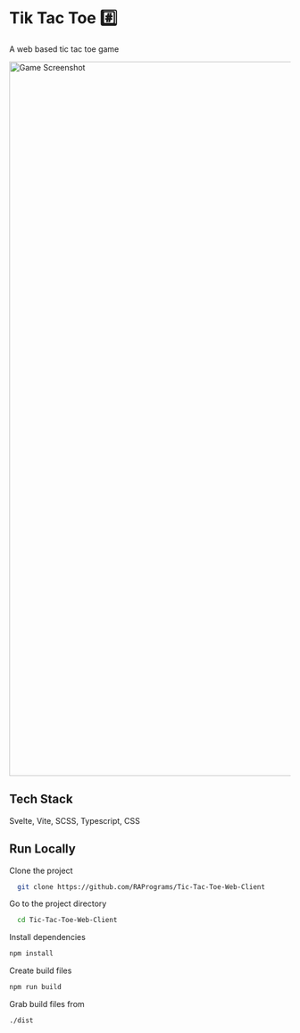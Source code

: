 # Tik Tac Toe #️⃣
A web based tic tac toe game

<img width="1279" alt="Game Screenshot" src="https://github.com/user-attachments/assets/740b70e9-904c-4e76-9bc0-1255a83fac7e" />

## Tech Stack  

Svelte, Vite, SCSS, Typescript, CSS


## Run Locally  

Clone the project  

~~~bash  
  git clone https://github.com/RAPrograms/Tic-Tac-Toe-Web-Client
~~~

Go to the project directory  

~~~bash  
  cd Tic-Tac-Toe-Web-Client
~~~

Install dependencies  

~~~bash  
npm install
~~~

Create build files

~~~bash  
npm run build
~~~

Grab build files from 

~~~bash  
./dist
~~~
